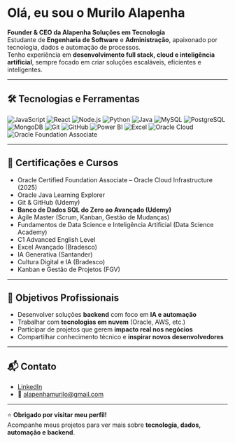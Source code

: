 #  Olá, eu sou o Murilo Alapenha  

**Founder & CEO da Alapenha Soluções em Tecnologia**  
Estudante de **Engenharia de Software** e **Administração**, apaixonado por tecnologia, dados e automação de processos.  
Tenho experiência em **desenvolvimento full stack, cloud e inteligência artificial**, sempre focado em criar soluções escaláveis, eficientes e inteligentes.  

---


## 🛠️ Tecnologias e Ferramentas  

![JavaScript](https://img.shields.io/badge/JavaScript-F7DF1E.svg?style=for-the-badge&logo=javascript&logoColor=black) ![React](https://img.shields.io/badge/React-20232A.svg?style=for-the-badge&logo=react&logoColor=61DAFB) ![Node.js](https://img.shields.io/badge/Node.js-43853D.svg?style=for-the-badge&logo=node.js&logoColor=white) ![Python](https://img.shields.io/badge/Python-3776AB.svg?style=for-the-badge&logo=python&logoColor=white) ![Java](https://img.shields.io/badge/Java-%23ED8B00.svg?style=for-the-badge&logo=openjdk&logoColor=white) ![MySQL](https://img.shields.io/badge/MySQL-4479A1.svg?style=for-the-badge&logo=mysql&logoColor=white) ![PostgreSQL](https://img.shields.io/badge/PostgreSQL-316192.svg?style=for-the-badge&logo=postgresql&logoColor=white) ![MongoDB](https://img.shields.io/badge/MongoDB-4EA94B.svg?style=for-the-badge&logo=mongodb&logoColor=white) ![Git](https://img.shields.io/badge/Git-F05032.svg?style=for-the-badge&logo=git&logoColor=white) ![GitHub](https://img.shields.io/badge/GitHub-181717.svg?style=for-the-badge&logo=github&logoColor=white) ![Power BI](https://img.shields.io/badge/Power%20BI-F2C811.svg?style=for-the-badge&logo=powerbi&logoColor=black) ![Excel](https://img.shields.io/badge/Microsoft_Excel-217346.svg?style=for-the-badge&logo=microsoft-excel&logoColor=white) ![Oracle Cloud](https://img.shields.io/badge/Oracle_Cloud-F80000.svg?style=for-the-badge&logo=oracle&logoColor=white) ![Oracle Foundation Associate](https://img.shields.io/badge/Oracle%20Foundation%20Associate-F80000?style=for-the-badge&logo=oracle&logoColor=white)


---

## 📜 Certificações e Cursos  

- Oracle Certified Foundation Associate – Oracle Cloud Infrastructure (2025)  
- Oracle Java Learning Explorer  
- Git & GitHub (Udemy)  
- **Banco de Dados SQL do Zero ao Avançado (Udemy)**  
- Agile Master (Scrum, Kanban, Gestão de Mudanças)  
- Fundamentos de Data Science e Inteligência Artificial (Data Science Academy)  
- C1 Advanced English Level  
- Excel Avançado (Bradesco)  
- IA Generativa (Santander)  
- Cultura Digital e IA (Bradesco)  
- Kanban e Gestão de Projetos (FGV)  

---

## 🎯 Objetivos Profissionais  

- Desenvolver soluções **backend** com foco em **IA e automação**  
- Trabalhar com **tecnologias em nuvem** (Oracle, AWS, etc.)  
- Participar de projetos que gerem **impacto real nos negócios**  
- Compartilhar conhecimento técnico e **inspirar novos desenvolvedores**  

---

## 📬 Contato  

- [LinkedIn](https://www.linkedin.com/in/muriloalapenha/)  
- 📧 alapenhamurilo@gmail.com  

---

⭐ **Obrigado por visitar meu perfil!**  
Acompanhe meus projetos para ver mais sobre **tecnologia, dados, automação e backend**.  
